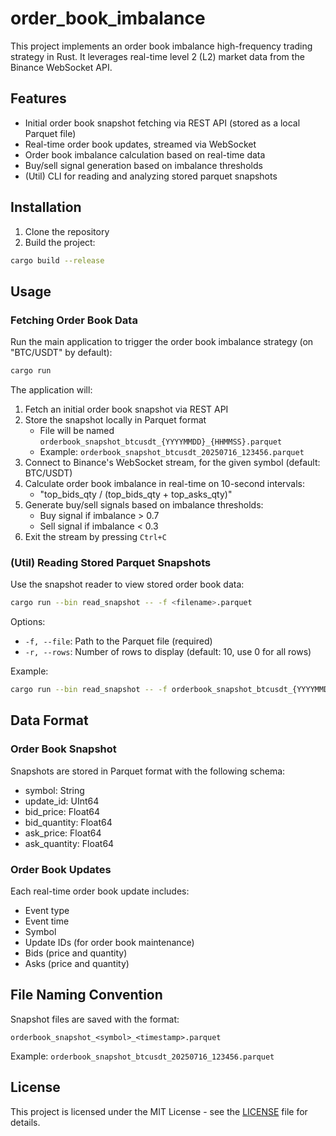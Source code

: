 # order_book_imbalance
This project implements an order book imbalance high-frequency trading strategy in Rust. It leverages real-time level 2 (L2) market data from the Binance WebSocket API.

## Features
- Initial order book snapshot fetching via REST API (stored as a local Parquet file)
- Real-time order book updates, streamed via WebSocket
- Order book imbalance calculation based on real-time data
- Buy/sell signal generation based on imbalance thresholds
- (Util) CLI for reading and analyzing stored parquet snapshots

## Installation
1. Clone the repository
2. Build the project:
```bash
cargo build --release
```

## Usage

### Fetching Order Book Data
Run the main application to trigger the order book imbalance strategy (on "BTC/USDT" by default):
```bash
cargo run
```

The application will:
1. Fetch an initial order book snapshot via REST API
2. Store the snapshot locally in Parquet format
   - File will be named `orderbook_snapshot_btcusdt_{YYYYMMDD}_{HHMMSS}.parquet`
   - Example: `orderbook_snapshot_btcusdt_20250716_123456.parquet`
3. Connect to Binance's WebSocket stream, for the given symbol (default: BTC/USDT)
4. Calculate order book imbalance in real-time on 10-second intervals:
    - "top_bids_qty / (top_bids_qty + top_asks_qty)"
5. Generate buy/sell signals based on imbalance thresholds:
    - Buy signal if imbalance > 0.7
    - Sell signal if imbalance < 0.3
6. Exit the stream by pressing `Ctrl+C`

### (Util) Reading Stored Parquet Snapshots
Use the snapshot reader to view stored order book data:
```bash
cargo run --bin read_snapshot -- -f <filename>.parquet
```

Options:
- `-f, --file`: Path to the Parquet file (required)
- `-r, --rows`: Number of rows to display (default: 10, use 0 for all rows)

Example:
```bash
cargo run --bin read_snapshot -- -f orderbook_snapshot_btcusdt_{YYYYMMDD}_{HHMMSS}.parquet -r 5
```

## Data Format

### Order Book Snapshot
Snapshots are stored in Parquet format with the following schema:
- symbol: String
- update_id: UInt64
- bid_price: Float64
- bid_quantity: Float64
- ask_price: Float64
- ask_quantity: Float64

### Order Book Updates
Each real-time order book update includes:
- Event type
- Event time
- Symbol
- Update IDs (for order book maintenance)
- Bids (price and quantity)
- Asks (price and quantity)

## File Naming Convention
Snapshot files are saved with the format:
```
orderbook_snapshot_<symbol>_<timestamp>.parquet
```
Example: `orderbook_snapshot_btcusdt_20250716_123456.parquet`

## License

This project is licensed under the MIT License - see the [LICENSE](LICENSE) file for details.
